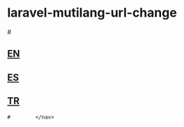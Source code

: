 # laravel-mutilang-url-change

#<nav class="header-index__dil">
 #               <a href="{{ changeUrlLocale('en') }}" class="header-index__dil-link">EN</a>
  #              <a href="{{ changeUrlLocale('es') }}" class="header-index__dil-link">ES</a>
   #             <a href="{{ changeUrlLocale('tr') }}" class="header-index__dil-link">TR</a>
    #        </nav>
